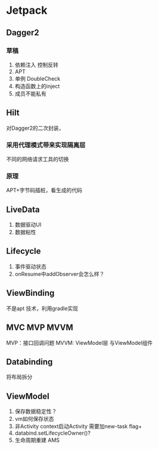 # Jetpack

## Dagger2

### 草稿

1. 依赖注入 控制反转
2. APT
3. 单例 DoubleCheck
4. 构造函数上的inject
5. 成员不能私有

## Hilt

对Dagger2的二次封装，

### 采用代理模式带来实现隔离层

不同的网络请求工具的切换

### 原理

APT+字节码插桩，看生成的代码

## LiveData

1. 数据驱动UI
2. 数据粘性

## Lifecycle

1. 事件驱动状态
2. onResume中addObserver会怎么样？

## ViewBinding

不是apt 技术，利用gradle实现

## MVC MVP MVVM

MVP：接口回调问题
MVVM: ViewModel层 与ViewModel组件

## Databinding

将布局拆分

## ViewModel

1. 保存数据稳定性？
2. vm如何保存状态
3. 非Activity context启动Activity  需要加new-task flag+
4. databind.setLifecycleOwner()?
5. 生命周期重建 AMS
